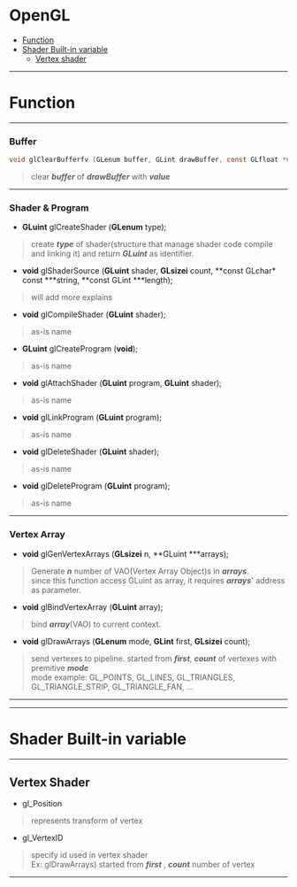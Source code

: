 # OpenGL

- [Function](#function)
- [Shader Built-in variable](#shader-built-in-variable)
  - [Vertex shader](#vertex-shader)


- - - - - - - - - - - - - - - - - - - - - - - - - - - - - - 

Function
======

- - - - - - - - - - - - - - - - - - - - - - - - - - - - - - 

### Buffer
~~~ C
void glClearBufferfv (GLenum buffer, GLint drawBuffer, const GLfloat *value);
~~~
>clear ***buffer*** of ***drawBuffer*** with ***value***
<!-- >*drawBuffer*의 *buffer*를 *value*로 지운다.  -->

- - - - - - - - - - - - - - - - - - - - - - - - - - - - - - 

### Shader & Program
- **GLuint** glCreateShader (**GLenum** type);
>create ***type*** of shader(structure that manage shader code compile and linking it) and return ***GLuint*** as identifier.

- **void** glShaderSource (**GLuint** shader, **GLsizei** count, **const GLchar\* const \***string, **const GLint \***length);
>will add more explains

- **void** glCompileShader (**GLuint** shader);
>as-is name

- **GLuint** glCreateProgram (**void**);
>as-is name

- **void** glAttachShader (**GLuint** program, **GLuint** shader);
>as-is name

- **void** glLinkProgram (**GLuint** program);
>as-is name

- **void** glDeleteShader (**GLuint** shader);
>as-is name

- **void** glDeleteProgram (**GLuint** program);
>as-is name

- - - - - - - - - - - - - - - - - - - - - - - - - - - - - - 

### Vertex Array
- **void** glGenVertexArrays (**GLsizei** n, **GLuint \***arrays);
>Generate ***n*** number of VAO(Vertex Array Object)s in ***arrays***.    
>since this function access GLuint as array, it requires ***arrays***' address as parameter.

- **void** glBindVertexArray (**GLuint** array);
>bind ***array***(VAO) to current context.

- **void** glDrawArrays (**GLenum** mode, **GLint** first, **GLsizei** count);
>send vertexes to pipeline. started from ***first***, ***count*** of vertexes with premitive ***mode***    
>mode example: GL_POINTS, GL_LINES, GL_TRIANGLES, GL_TRIANGLE_STRIP, GL_TRIANGLE_FAN, ...

- - - - - - - - - - - - - - - - - - - - - - - - - - - - - - 

<!-- ### not done
- glUseProgram ();


- **void** glPointSize (**GLfloat** size);
>change point pixel size into ***size***
-->

- - - - - - - - - - - - - - - - - - - - - - - - - - - - - - 


Shader Built-in variable
=====

- - - - - - - - - - - - - - - - - - - - - - - - - - - - - - 

## Vertex Shader

- gl_Position
>represents transform of vertex

- gl_VertexID
>specify id used in vertex shader    
>Ex: glDrawArrays) started from ***first*** , ***count*** number of vertex

- - - - - - - - - - - - - - - - - - - - - - - - - - - - - - 


<!--
- **void** glClearBufferfv (**GLenum** buffer, **GLint** drawBuffer, **const GLfloat**\* value);
-->